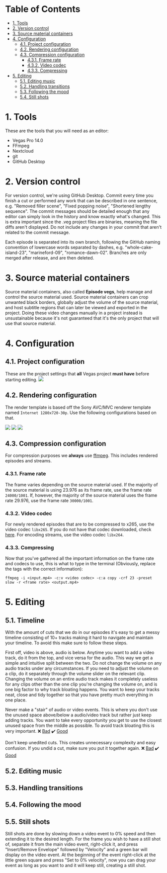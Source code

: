 # Table of Contents
- [1. Tools](#1-tools)
- [2. Version control](#2-version-control)
- [3. Source material containers](#3-source-material-containers)
- [4. Configuration](#4-configuration)
  * [4.1. Project configuration](#41-project-configuration)
  * [4.2. Rendering configuration](#42-rendering-configuration)
  * [4.3. Compression configuration](#43-compression-configuration)
    + [4.3.1. Frame rate](#431-frame-rate)
    + [4.3.2. Video codec](#432-video-codec)
    + [4.3.3. Compressing](#433-compressing)
- [5. Editing](#5-editing)
  * [5.1. Editing music](#51-editing-music)
  * [5.2. Handling transitions](#52-handling-transitions)
  * [5.3. Following the mood](#53-following-the-mood)
  * [5.4. Still shots](#54-still-shots)

# 1. Tools
These are the tools that you will need as an editor:
- Vegas Pro 14.0
- FFmpeg
- Nextcloud
- git
- GitHub Desktop

# 2. Version control
For version control, we're using GitHub Desktop. Commit every time you finish a cut or performed any work that can be described in one sentence, e.g. "Removed filler scene", "Fixed popping noise", "Shortened lengthy sequence". The commit messages should be detailed enough that any editor can simply look in the history and know exactly what's changed. This is extra important since the .veg project files are binaries, meaning the file diffs aren't displayed. Do not include any changes in your commit that aren't related to the commit message.

Each episode is separated into its own branch, following the GitHub naming convention of lowercase words separated by dashes, e.g. "whole-cake-island-23", "marineford-09", "romance-dawn-02". Branches are only merged after release, and are then deleted.

# 3. Source material containers
Source material containers, also called **Episode vegs**, help manage and control the source material used. Source material containers can crop unwanted black borders, globally adjust the volume of the source material, and host subtitle regions that can later be viewed and exported in the project. Doing these video changes manually in a project instead is unsustainable because it's not guaranteed that it's the only project that will use that source material.

# 4. Configuration
## 4.1. Project configuration
These are the project settings that **all** Vegas project **must have** before starting editing.
![](https://i.imgur.com/VxWZ2Po.png)

## 4.2. Rendering configuration
The render template is based off the Sony AVC/MVC renderer template named `Internet 1280x720-30p`. Use the following configurations based on that.

![](https://i.imgur.com/aa5ElXM.png)
![](https://i.imgur.com/gixi4Au.png)
![](https://i.imgur.com/okPCPt0.png)

## 4.3. Compression configuration
For compression purposes we **always** use [ffmpeg](https://www.ffmpeg.org/download.html). This includes rendered episodes and streams.

### 4.3.1. Frame rate
The frame varies depending on the source material used. If the majority of the source material is using 23.976 as its frame rate, use the frame rate `24000/1001`. If, however, the majority of the source material uses the frame rate 29.976, use the frame rate `30000/1001`.

### 4.3.2. Video codec
For newly rendered episodes that are to be compressed to x265, use the video codec `libx265`. If you do not have that codec downloaded, check [here](https://trac.ffmpeg.org/wiki/Encode/H.265). For encoding streams, use the video codec `libx264`.


### 4.3.3. Compressing
Now that you've gathered all the important information on the frame rate and codecs to use, this is what to type in the terminal (Obviously, replace the tags with the correct information):

```ffmpeg -i <input.mp4> -c:v <video codec> -c:a copy -crf 23 -preset slow -r <frame rate> <output.mp4>```

# 5. Editing
## 5.1. Timeline
With the amount of cuts that we do in our episodes it's easy to get a messy timeline consisting of 10+ tracks making it hard to navigate and maintain your timeline. To avoid this make sure to follow these steps.

First off, video is above, audio is below. Anytime you want to add a video track, do it from the top, and vice versa for the audio. This way we get a simple and intuitive split between the two. Do not change the volume on any audio tracks under any circumstances. If you need to adjust the volume on a clip, do it separately through the volume slider on the relevant clip. Changing the volume on an entire audio track makes it completely useless for any clips other than the one clip you're changing the volume on, and is one big factor to why track bloating happens. You want to keep your tracks neat, close and tidy together so that you have pretty much everything in one place.

Never make a "stair" of audio or video events. This is where you don't use the unused space above/below a audio/video track but rather just keep adding tracks. You want to take every opportunity you get to use the closest unused space from the middle as possible. To avoid track bloating this is very important. :x: [Bad](https://i.imgur.com/sGFwMiz.png) :heavy_check_mark: [Good](https://i.imgur.com/RBPdESo.png)

Don't keep unedited cuts. This creates unnecessary complexity and easy confusion. If you undid a cut, make sure you put it together again. :x: [Bad](https://i.imgur.com/OYIKF48.png) :heavy_check_mark: [Good](https://i.imgur.com/krsBpFq.png)

## 5.2. Editing music
## 5.3. Handling transitions
## 5.4. Following the mood
## 5.5. Still shots
Still shots are done by slowing down a video event to 0% speed and then extending it to the desired length. For the frame you wish to have a still shot of, separate it from the main video event, right-click it, and press "Insert/Remove Envelope" followed by "Velocity" and a green bar will display on the video event. At the beginning of the event right-click at the little green square and press "Set to 0% velocity", now you can drag your event as long as you want to and it will keep still, creating a still shot.
